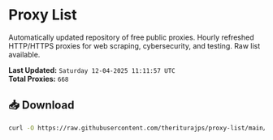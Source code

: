# Proxy List

Automatically updated repository of free public proxies. Hourly refreshed HTTP/HTTPS proxies for web scraping, cybersecurity, and testing. Raw list available.

**Last Updated:** `Saturday 12-04-2025 11:11:57 UTC`  
**Total Proxies:** `668`

## 📥 Download
```bash
curl -O https://raw.githubusercontent.com/theriturajps/proxy-list/main/proxies.txt
